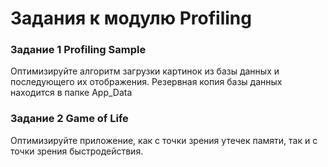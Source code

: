 ﻿# Задания к модулю Profiling


### Задание 1 Profiling Sample

Оптимизируйте алгоритм загрузки картинок из базы данных и последующего их отображения. Резервная копия базы данных находится в папке App_Data


### Задание 2 Game of Life
Оптимизируйте приложение, как с точки зрения утечек памяти, так и с точки зрения быстродействия.